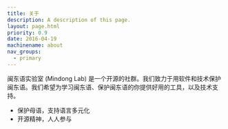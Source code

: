 ```yaml
---
title: 关于
description: A description of this page.
layout: page.html
priority: 0.9
date: 2016-04-19
machinename: about
nav_groups: 
  - primary
---
```


闽东语实验室 (Mindong Lab) 是一个开源的社群。我们致力于用软件和技术保护闽东语。我们希望为学习闽东语、保护闽东语的你提供好用的工具，以及技术支持。

 - 保护母语，支持语言多元化
 - 开源精神，人人参与
